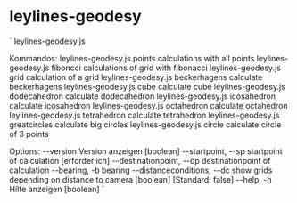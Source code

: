 # leylines-geodesy

`
leylines-geodesy.js <command>

Kommandos:
  leylines-geodesy.js points        calculations with all points
  leylines-geodesy.js fiboncci      calculations of grid with fibonacci
  leylines-geodesy.js grid          calculation of a grid
  leylines-geodesy.js beckerhagens  calculate beckerhagens
  leylines-geodesy.js cube          calculate cube
  leylines-geodesy.js dodecahedron  calculate dodecahedron
  leylines-geodesy.js icosahedron   calculate icosahedron
  leylines-geodesy.js octahedron    calculate octahedron
  leylines-geodesy.js tetrahedron   calculate tetrahedron
  leylines-geodesy.js greatcircles  calculate big circles
  leylines-geodesy.js circle        calculate circle of 3 points

Options:
  --version                   Version anzeigen                         [boolean]
  --startpoint, --sp          startpoint of calculation           [erforderlich]
  --destinationpoint, --dp    destinationpoint of calculation
  --bearing, -b               bearing
  --distanceconditions, --dc  show grids depending on distance to camera
                                                     [boolean] [Standard: false]
  --help, -h                  Hilfe anzeigen                           [boolean]
`
